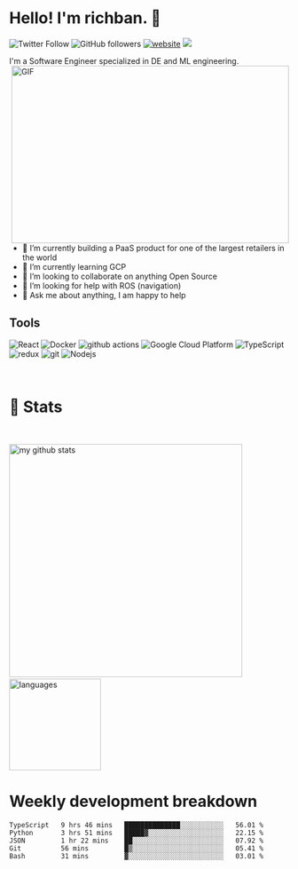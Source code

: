 # Hello! I'm richban. 👋

![Twitter Follow](https://img.shields.io/twitter/follow/richban?label=Follow)
![GitHub followers](https://img.shields.io/github/followers/richban?label=Follow&style=social)
[![website](https://img.shields.io/badge/Website-46a2f1.svg?&style=flat-square&logo=Google-Chrome&logoColor=white&link=https://richban.tech/)](https://richban.tech/)
![](https://visitor-badge.glitch.me/badge?page_id=richban.richban)

I'm a Software Engineer specialized in DE and ML engineering.<img align="right" alt="GIF" src="https://github.com/abhisheknaiidu/abhisheknaiidu/blob/master/code.gif?raw=true" width="500" height="320" />

- 🔭 I’m currently building a PaaS product for one of the largest retailers in the world
- 🌱 I’m currently learning GCP
- 👯 I’m looking to collaborate on anything Open Source
- 🤔 I’m looking for help with ROS (navigation)
- 💬 Ask me about anything, I am happy to help

## Tools

<p>
  <img alt="React" src="https://img.shields.io/badge/-React-45b8d8?style=flat-square&logo=react&logoColor=white" />
  <img alt="Docker" src="https://img.shields.io/badge/-Docker-46a2f1?style=flat-square&logo=docker&logoColor=white" />
  <img alt="github actions" src="https://img.shields.io/badge/-Github_Actions-2088FF?style=flat-square&logo=github-actions&logoColor=white" />
  <img alt="Google Cloud Platform" src="https://img.shields.io/badge/-Google_Cloud_Platform-1a73e8?style=flat-square&logo=google-cloud&logoColor=white" />
  <img alt="TypeScript" src="https://img.shields.io/badge/-TypeScript-007ACC?style=flat-square&logo=typescript&logoColor=white" />
  <img alt="redux" src="https://img.shields.io/badge/-Redux-764ABC?style=flat-square&logo=redux&logoColor=white" />
  <img alt="git" src="https://img.shields.io/badge/-Git-F05032?style=flat-square&logo=git&logoColor=white" />
  <img alt="Nodejs" src="https://img.shields.io/badge/-Nodejs-43853d?style=flat-square&logo=Node.js&logoColor=white" />
</p>

<br>

# 🧬 Stats

<br>
<!-- My GitHub stats with buefy theme ❤️ -->
<p align="left">
<img src="https://github-readme-stats.vercel.app/api?username=richban&show_icons=true&theme=radical" alt="my github stats" width="420"/>&nbsp;<img src="https://github-readme-stats.vercel.app/api/top-langs/?username=richban&show_icons=true&theme=radical&layout=compact" alt="languages" height="165">
</p>

# Weekly development breakdown

<!--START_SECTION:waka-->
```text
TypeScript   9 hrs 46 mins   ██████████████░░░░░░░░░░░   56.01 % 
Python       3 hrs 51 mins   █████▓░░░░░░░░░░░░░░░░░░░   22.15 % 
JSON         1 hr 22 mins    ██░░░░░░░░░░░░░░░░░░░░░░░   07.92 % 
Git          56 mins         █▒░░░░░░░░░░░░░░░░░░░░░░░   05.41 % 
Bash         31 mins         ▓░░░░░░░░░░░░░░░░░░░░░░░░   03.01 % 
```
<!--END_SECTION:waka-->

